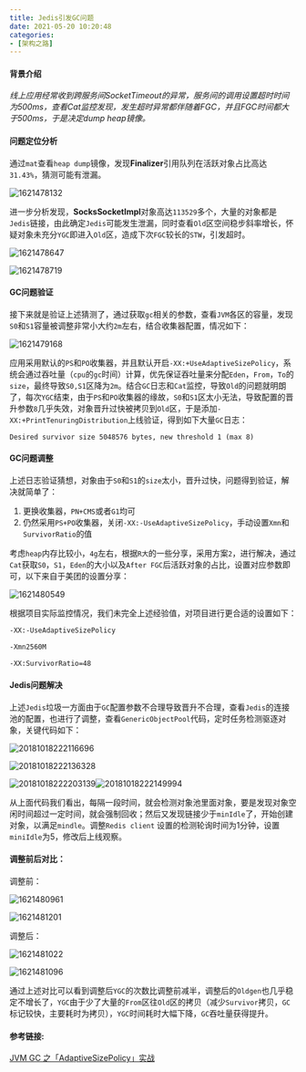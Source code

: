 ```yaml
---
title: Jedis引发GC问题
date: 2021-05-20 10:20:48
categories: 
- [架构之路]
---
```


#### 背景介绍

*线上应用经常收到跨服务间SocketTimeout的异常，服务间的调用设置超时时间为500ms，查看Cat监控发现，发生超时异常都伴随着FGC，并且FGC时间都大于500ms，于是决定dump heap镜像。*

#### 问题定位分析

通过`mat`查看`heap dump`镜像，发现**Finalizer**引用队列在活跃对象占比高达`31.43%`，猜测可能有泄漏。

![1621478132](Jedis引发GC问题/1621478132.png)

进一步分析发现，**SocksSocketImpl**对象高达`113529`多个，大量的对象都是`Jedis`链接，由此确定`Jedis`可能发生泄漏，同时查看`Old`区空间稳步斜率增长，怀疑对象未充分`YGC`即进入`Old`区，造成下次`FGC`较长的`STW`，引发超时。

![1621478647](Jedis引发GC问题/1621478647.png)

![1621478719](Jedis引发GC问题/1621478719.png)

#### GC问题验证

接下来就是验证上述猜测了，通过获取`gc`相关的参数，查看`JVM`各区的容量，发现`S0`和`S1`容量被调整非常小大约`2m`左右，结合收集器配置，情况如下：

![1621479168](Jedis引发GC问题/1621479168.png)

应用采用默认的`PS`和`PO`收集器，并且默认开启`-XX:+UseAdaptiveSizePolicy`，系统会通过吞吐量（`cpu`的`gc`时间）计算，优先保证吞吐量来分配`Eden`，`From`，`To`的`size`，最终导致`S0,S1`区降为`2m`。结合`GC`日志和`Cat`监控，导致`Old`的问题就明朗了，每次`YGC`结束，由于`PS`和`PO`收集器的缘故，`S0`和`S1`区太小无法，导致配置的晋升参数`8`几乎失效，对象晋升过快被拷贝到`Old`区，于是添加`-XX:+PrintTenuringDistribution`上线验证，得到如下大量`GC`日志：

`Desired survivor size 5048576 bytes, new threshold 1 (max 8)` 

#### GC问题调整

上述日志验证猜想，对象由于`S0`和`S1`的`size`太小，晋升过快，问题得到验证，解决就简单了：

1. 更换收集器，`PN+CMS`或者`G1`均可
2. 仍然采用`PS+PO`收集器，关闭`-XX:-UseAdaptiveSizePolicy`，手动设置`Xmn`和`SurvivorRatio`的值

考虑`heap`内存比较小，`4g`左右，根据`R大`的一些分享，采用方案`2`，进行解决，通过`Cat`获取`S0`，`S1`，`Eden`的大小以及`After FGC`后活跃对象的占比，设置对应参数即可，以下来自于美团的设置分享：

![1621480549](Jedis引发GC问题/1621480549.png)

根据项目实际监控情况，我们未完全上述经验值，对项目进行更合适的设置如下：

```markdown
-XX:-UseAdaptiveSizePolicy

-Xmn2560M

-XX:SurvivorRatio=48
```

#### Jedis问题解决

上述`Jedis`垃圾一方面由于`GC`配置参数不合理导致晋升不合理，查看`Jedis`的连接池的配置，也进行了调整，查看`GenericObjectPool`代码，定时任务检测驱逐对象，关键代码如下：

![20181018222116696](Jedis引发GC问题/20181018222116696.png)

![20181018222136328](Jedis引发GC问题/20181018222136328.png)

![20181018222203139](Jedis引发GC问题/20181018222203139.png)![20181018222149994](Jedis引发GC问题/20181018222149994.png)

从上面代码我们看出，每隔一段时间，就会检测对象池里面对象，要是发现对象空闲时间超过一定时间，就会强制回收；然后又发现链接少于`minIdle`了，开始创建对象，以满足`mindle`。调整`Redis client` 设置的检测轮询时间为1分钟，设置`miniIdle`为5，修改后上线观察。

#### 调整前后对比：

调整前：

![1621480961](Jedis引发GC问题/1621480961.png)

![1621481201](Jedis引发GC问题/1621481201.png)

调整后：

![1621481022](Jedis引发GC问题/1621481022.png)

![1621481096](Jedis引发GC问题/1621481096.png)

通过上述对比可以看到调整后`YGC`的次数比调整前减半，调整后的`Oldgen`也几乎稳定不增长了，`YGC`由于少了大量的`From`区往`Old`区的拷贝（减少`Survivor`拷贝，`GC`标记较快，主要耗时为拷贝），`YGC`时间耗时大幅下降，`GC`吞吐量获得提升。

#### 参考链接:

[JVM GC 之「AdaptiveSizePolicy」实战](https://www.jianshu.com/p/7414fd6862c5)
